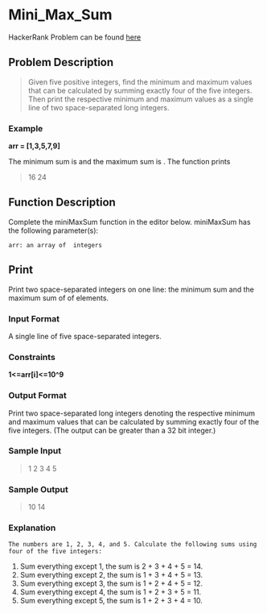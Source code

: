 # Mini_Max_Sum

HackerRank Problem can be found [here](https://www.hackerrank.com/challenges/three-month-preparation-kit-mini-max-sum/problem?isFullScreen=true&h_l=interview&playlist_slugs%5B%5D=preparation-kits&playlist_slugs%5B%5D=three-month-preparation-kit&playlist_slugs%5B%5D=three-month-week-one)

## Problem Description

> Given five positive integers, find the minimum and maximum values that can be calculated by summing exactly four of the five integers. Then print the respective minimum and maximum values as a single line of two space-separated long integers.

### Example

**arr = [1,3,5,7,9]**

The minimum sum is  and the maximum sum is . The function prints

>16 24

## Function Description

Complete the miniMaxSum function in the editor below.
miniMaxSum has the following parameter(s):

    arr: an array of  integers

## Print

Print two space-separated integers on one line: the minimum sum and the maximum sum of  of  elements.

### Input Format

A single line of five space-separated integers.

### Constraints

**1<=arr[i]<=10^9**

### Output Format

Print two space-separated long integers denoting the respective minimum and maximum values that can be calculated by summing exactly four of the five integers. (The output can be greater than a 32 bit integer.)

### Sample Input

> 1 2 3 4 5

### Sample Output

> 10 14

### Explanation

    The numbers are 1, 2, 3, 4, and 5. Calculate the following sums using four of the five integers:

1. Sum everything except 1, the sum is 2 + 3 + 4 + 5 = 14.
2. Sum everything except 2, the sum is 1 + 3 + 4 + 5 = 13.
3. Sum everything except 3, the sum is 1 + 2 + 4 + 5 = 12.
4. Sum everything except 4, the sum is 1 + 2 + 3 + 5 = 11.
5. Sum everything except 5, the sum is 1 + 2 + 3 + 4 = 10.